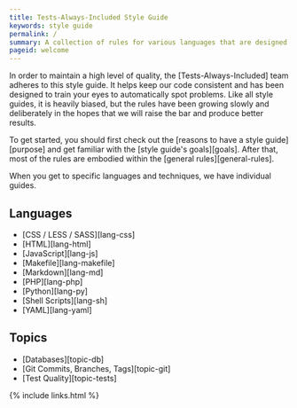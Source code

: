 ```yaml
---
title: Tests-Always-Included Style Guide
keywords: style guide
permalink: /
summary: A collection of rules for various languages that are designed to help spot problems, untangle code and provide consistency.
pageid: welcome
---
```


In order to maintain a high level of quality, the [Tests-Always-Included] team adheres to this style guide.  It helps keep our code consistent and has been designed to train your eyes to automatically spot problems.  Like all style guides, it is heavily biased, but the rules have been growing slowly and deliberately in the hopes that we will raise the bar and produce better results.

To get started, you should first check out the [reasons to have a style guide][purpose] and get familiar with the [style guide's goals][goals].  After that, most of the rules are embodied within the [general rules][general-rules].

When you get to specific languages and techniques, we have individual guides.

Languages
---------

* [CSS / LESS / SASS][lang-css]
* [HTML][lang-html]
* [JavaScript][lang-js]
* [Makefile][lang-makefile]
* [Markdown][lang-md]
* [PHP][lang-php]
* [Python][lang-py]
* [Shell Scripts][lang-sh]
* [YAML][lang-yaml]


Topics
------

* [Databases][topic-db]
* [Git Commits, Branches, Tags][topic-git]
* [Test Quality][topic-tests]

{% include links.html %}
